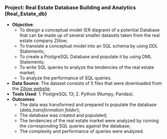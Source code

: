 ### Project: Real Estate Database Building and Analytics (Real_Estate_db)
- **Objective**:
  - To design a conceptual model (ER diagram) of a potential Database that can be made up of several smaller datasets taken from the real estate company Zillow;
  - To translate a conceptual model into an SQL schema by using DDL Statements;
  - To create a PostgreSQL Database and populate it by using DML Statements;
  - To write SQL queries to analyze the tendencies of the real estate market;
  - To analyze the performance of SQL queries.
- **Data Source**: The dataset consists of 5 files that were downloaded from the [Zillow website](https://www.zillow.com/research/data/).
- **Tools Used**: 1. PostgreSQL 13; 2. Python (Numpy, Pandas).
- **Outcomes**:
  - The data was transformed and prepared to populate the database (*data_transformation folder*);
  - The database was created and populated;
  - The tendencies of the real estate market were analyzed by running the corresponding SQL queries against the database;
  - The complexity and performance of queries were analyzed.
